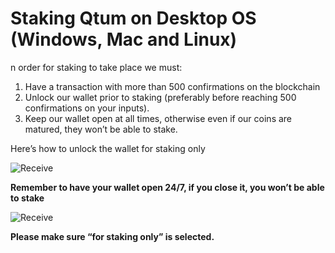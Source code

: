 # Staking Qtum on Desktop OS (Windows, Mac and Linux)

n order for staking to take place we must:

1. Have a transaction with more than 500 confirmations on the blockchain
2. Unlock our wallet prior to staking (preferably before reaching 500 confirmations on your inputs).
3. Keep our wallet open at all times, otherwise even if our coins are matured, they won’t be able to stake.

Here’s how to unlock the wallet for staking only



![Receive](/home/mike/documents/en/Qtum-Wallet-Tutorial/11.png)



**Remember to have your wallet open 24/7, if you close it, you won’t be able to stake**

![Receive](/home/mike/documents/en/Qtum-Wallet-Tutorial/staking2.png)

**Please make sure “for staking only” is selected.**